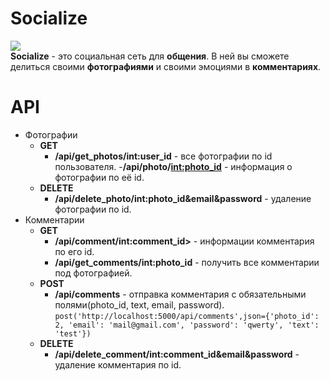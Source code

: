 # Socialize
![](https://github.com/f31er/web_project/blob/master/static/img/big_logo.png)  
**Socialize** - это социальная сеть для **общения**. В ней вы сможете делиться своими **фотографиями** и cвоими эмоциями в **комментариях**.
# API
* Фотографии
  + **GET**
    - **/api/get_photos/int:user_id** - все фотографии по id пользователя.
    -**/api/photo/<int:photo_id>** - информация о фотографии по её id.
  + **DELETE**
    - **/api/delete_photo/int:photo_id&email&password** - удаление фотографии по id.
* Комментарии
  + **GET**
    - **/api/comment/int:comment_id>** - информации комментария по его id.
    - **/api/get_comments/int:photo_id** - получить все комментарии под фотографией.
  + **POST**
    - **/api/comments** - отправка комментария с обязательными полями(photo_id, text, email, password).  
    ```post('http://localhost:5000/api/comments',json={'photo_id': 2, 'email': 'mail@gmail.com', 'password': 'qwerty', 'text': 'test'})```
  + **DELETE**
    - **/api/delete_comment/int:comment_id&email&password** - удаление комментария по id.
